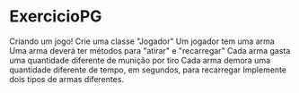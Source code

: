 # ExercicioPG
Criando um jogo!
Crie uma classe "Jogador"
Um jogador tem uma arma
Uma arma deverá ter métodos para "atirar" e "recarregar"
Cada arma gasta uma quantidade diferente de munição por tiro
Cada arma demora uma quantidade diferente de tempo, em segundos, para recarregar
Implemente dois tipos de armas diferentes. 
